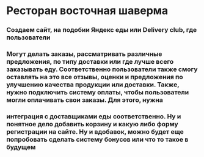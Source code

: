 # Ресторан восточная шаверма

### Создаем сайт, на подобии Яндекс еды или  Delivery club, где пользователи


### Могут делать заказы, рассматривать различные предложения, по типу доставки или где лучше всего заказывать еду. Соответственно пользователи также смогу оставлять на это все отзывы, оценки и предложения по улучшению качества продукции или доставки. Также, нужно подключить систему оплаты, чтобы пользователи могли оплачивать свои заказы. Для этого, нужна 



### интеграция с доставщиками еды соответственно. Ну и понятное дело добавить корзину и какую либо форму регистрации на сайте. Ну и вдобавок, можно будет еще попробовать сделать систему бонусов или что то такое в будущем
